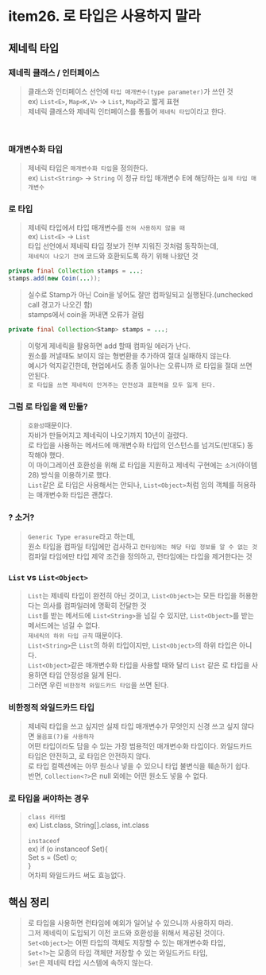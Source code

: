 # item26. 로 타입은 사용하지 말라 
## 제네릭 타입
### 제네릭 클래스 / 인터페이스
> 클래스와 인터페이스 선언에 `타입 매개변수(type parameter)`가 쓰인 것
> </br>ex) `List<E>`, `Map<K,V>` -> `List`, `Map`라고 짧게 표현
> </br>제네릭 클래스와 제네릭 인터페이스를 통틀어 `제네릭 타입`이라고 한다.
</br>

### 매개변수화 타입
> 제네릭 타입은 `매개변수화 타입`을 정의한다.
> </br>ex) `List<String>` -> `String` 이 정규 타입 매개변수 E에 해당하는 `실제 타입 매개변수`

### 로 타입
> 제네릭 타입에서 타입 매개변수를 `전혀 사용하지 않을 때`
> </br>ex) `List<E>` -> `List`
> </br>타입 선언에서 제네릭 타입 정보가 전부 지워진 것처럼 동작하는데,</br>
> `제네릭이 나오기 전에` 코드와 호환되도록 하기 위해 나왔던 것
```java
private final Collection stamps = ...;
stamps.add(new Coin(...)); 
```
>실수로 Stamp가 아닌 Coin을 넣어도 잘만 컴파일되고 실행된다.(unchecked call 경고가 나오긴 함)
></br> stamps에서 coin을 꺼내면 오류가 걸림
```java
private final Collection<Stamp> stamps = ...;
```
> 이렇게 제네릭을 활용하면 add 할때 컴파일 에러가 난다.</br>
> 원소를 꺼낼때도 보이지 않는 형변환을 추가하여 절대 실패하지 않는다.</br>
> 예시가 억지같긴한데, 현업에서도 종종 일어나는 오류니까 로 타입을 절대 쓰면 안된다.</br>
> `로 타입을 쓰면 제네릭이 안겨주는 안전성과 표현력을 모두 잃게 된다.`

### 그럼 로 타입을 왜 만듦?
> `호환성`때문이다.</br>
> 자바가 만들어지고 제네릭이 나오기까지 10년이 걸렸다.</br>
> 로 타입을 사용하는 메서드에 매개변수화 타입의 인스턴스를 넘겨도(반대도) 동작해야 했다.</br>
> 이 마이그레이션 호환성을 위해 로 타입을 지원하고 제네릭 구현에는 `소거`(아이템28) 방식을 이용하기로 했다.</br>
> `List`같은 로 타입은 사용해서는 안되나, `List<Object>`처럼 임의 객체를 허용하는 매개변수화 타입은 괜찮다.</br>

### ? 소거?
> `Generic Type erasure`라고 하는데,
> </br> 원소 타입을 컴파일 타입에만 검사하고 `런타임에는 해당 타입 정보를 알 수 없는 것`
> </br> 컴파일 타임에만 타입 제약 조건을 정의하고, 런타임에는 타입을 제거한다는 것

### `List` vs `List<Object>`
> `List`는 제네릭 타입이 완전히 아닌 것이고, `List<Object>`는 모든 타입을 허용한다는 의사를 컴파일러에 명확히 전달한 것
> </br>`List`를 받는 메서드에 `List<String>`을 넘길 수 있지만, `List<Object>`를 받는 메서드에는 넘길 수 없다.</br>
> `제네릭의 하위 타입 규칙` 때문이다.</br>
> `List<String>`은 `List`의 하위 타입이지만, `List<Object>`의 하위 타입은 아니다.</br>
> `List<Object>`같은 매개변수화 타입을 사용할 때와 달리 `List` 같은 로 타입을 사용하면 타입 안정성을 잃게 된다.</br>
> 그러면 우린 `비한정적 와일드카드 타입`을 쓰면 된다.

### 비한정적 와일드카드 타입
> 제네릭 타입을 쓰고 싶지만 실제 타입 매개변수가 무엇인지 신경 쓰고 싶지 않다면 `물음표(?)를 사용하자`
> </br>어떤 타입이라도 담을 수 있는 가장 범용적인 매개변수화 타입이다.
> 와일드카드 타입은 안전하고, 로 타입은 안전하지 않다.</br>
> 로 타입 컬렉션에는 아무 원소나 넣을 수 있으니 타입 불변식을 훼손하기 쉽다.
> </br>반면, `Collection<?>`은 null 외에는 어떤 원소도 넣을 수 없다.</br>

### 로 타입을 써야하는 경우
> `class 리터럴`
> </br>ex) List.class, String[].class, int.class
> </br>
> </br>
> `instaceof`
> </br>
> ex) if (o instanceof Set){ 
> </br>Set<?> s = (Set<?>) o;</br>
> }
> </br>어차피 와일드카드 써도 효능없다.

## 핵심 정리
> 로 타입을 사용하면 런타임에 예외가 일어날 수 있으니까 사용하지 마라.
> </br> 그저 제네릭이 도입되기 이전 코드와 호환성을 위해서 제공된 것이다.
> </br> `Set<Object>`는 어떤 타입의 객체도 저장할 수 있는 매개변수화 타입,
> </br> `Set<?>`는 모종의 타입 객체만 저장할 수 있는 와일드카드 타입,
> </br> `Set`은 제네릭 타입 시스템에 속하지 않는다.